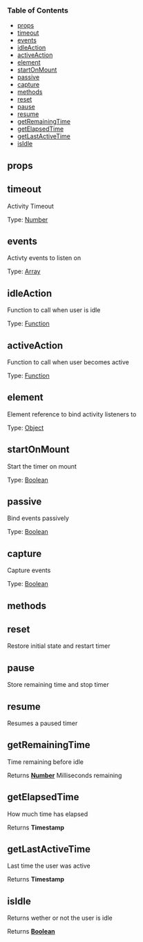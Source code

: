 <!-- Generated by documentation.js. Update this documentation by updating the source code. -->

### Table of Contents

-   [props][1]
-   [timeout][2]
-   [events][3]
-   [idleAction][4]
-   [activeAction][5]
-   [element][6]
-   [startOnMount][7]
-   [passive][8]
-   [capture][9]
-   [methods][10]
-   [reset][11]
-   [pause][12]
-   [resume][13]
-   [getRemainingTime][14]
-   [getElapsedTime][15]
-   [getLastActiveTime][16]
-   [isIdle][17]

## props




## timeout

Activity Timeout

Type: [Number][18]

## events

Activty events to listen on

Type: [Array][19]

## idleAction

Function to call when user is idle

Type: [Function][20]

## activeAction

Function to call when user becomes active

Type: [Function][20]

## element

Element reference to bind activity listeners to

Type: [Object][21]

## startOnMount

Start the timer on mount

Type: [Boolean][22]

## passive

Bind events passively

Type: [Boolean][22]

## capture

Capture events

Type: [Boolean][22]

## methods




## reset

Restore initial state and restart timer

## pause

Store remaining time and stop timer

## resume

Resumes a paused timer

## getRemainingTime

Time remaining before idle

Returns **[Number][18]** Milliseconds remaining

## getElapsedTime

How much time has elapsed

Returns **Timestamp** 

## getLastActiveTime

Last time the user was active

Returns **Timestamp** 

## isIdle

Returns wether or not the user is idle

Returns **[Boolean][22]** 

[1]: #props

[2]: #timeout

[3]: #events

[4]: #idleaction

[5]: #activeaction

[6]: #element

[7]: #startonmount

[8]: #passive

[9]: #capture

[10]: #methods

[11]: #reset

[12]: #pause

[13]: #resume

[14]: #getremainingtime

[15]: #getelapsedtime

[16]: #getlastactivetime

[17]: #isidle

[18]: https://developer.mozilla.org/docs/Web/JavaScript/Reference/Global_Objects/Number

[19]: https://developer.mozilla.org/docs/Web/JavaScript/Reference/Global_Objects/Array

[20]: https://developer.mozilla.org/docs/Web/JavaScript/Reference/Statements/function

[21]: https://developer.mozilla.org/docs/Web/JavaScript/Reference/Global_Objects/Object

[22]: https://developer.mozilla.org/docs/Web/JavaScript/Reference/Global_Objects/Boolean
